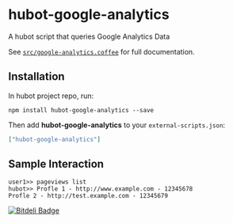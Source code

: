 # hubot-google-analytics

A hubot script that queries Google Analytics Data

See [`src/google-analytics.coffee`](src/google-analytics.coffee) for full documentation.

## Installation

In hubot project repo, run:

`npm install hubot-google-analytics --save`

Then add **hubot-google-analytics** to your `external-scripts.json`:

```json
["hubot-google-analytics"]
```

## Sample Interaction

```
user1>> pageviews list
hubot>> Profle 1 - http://www.example.com - 12345678
Profle 2 - http://test.example.com - 12345679
```


[![Bitdeli Badge](https://d2weczhvl823v0.cloudfront.net/mostafazh/hubot-google-analytics/trend.png)](https://bitdeli.com/free "Bitdeli Badge")

